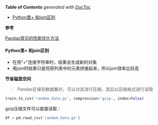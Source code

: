 <!-- START doctoc generated TOC please keep comment here to allow auto update -->
<!-- DON'T EDIT THIS SECTION, INSTEAD RE-RUN doctoc TO UPDATE -->
**Table of Contents**  *generated with [DocToc](https://github.com/thlorenz/doctoc)*

- [Python里+ 和join区别](#python%E9%87%8C-%E5%92%8Cjoin%E5%8C%BA%E5%88%AB)

<!-- END doctoc generated TOC please keep comment here to allow auto update -->



**参考**

[Pandas常见的性能优化方法](https://zhuanlan.zhihu.com/p/81554435?utm_source=wechat_session&utm_medium=social&utm_oi=36728643518464)

#### Python里+ 和join区别

- 在用"+"连接字符串时，结果会生成新的对象
- 用join时结果只是将原列表中的元素拼接起来，所以join效率比较高

**节省磁盘空间**

> Pandas在保存数据集时，可以对其进行压缩，其后以压缩格式进行读取

 

```python
train.to_csv('random_data.gz', compression='gzip', index=False)
```

gzip压缩文件可以直接读取：

```python
df = pd.read_csv('random_data.gz')
```

